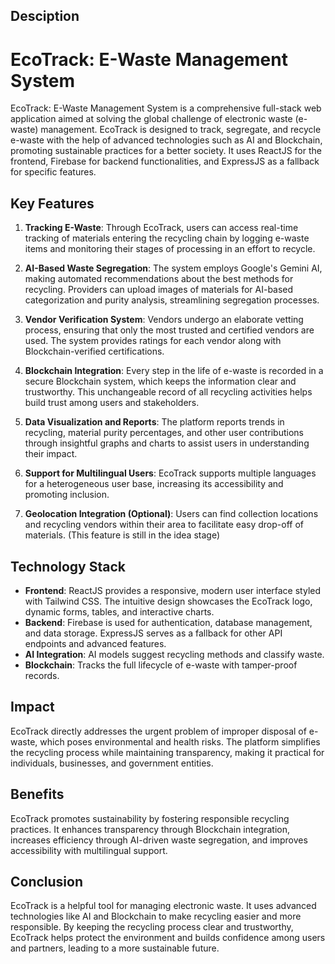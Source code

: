 ## Desciption

# EcoTrack: E-Waste Management System

EcoTrack: E-Waste Management System is a comprehensive full-stack web application aimed at solving the global challenge of electronic waste (e-waste) management. EcoTrack is designed to track, segregate, and recycle e-waste with the help of advanced technologies such as AI and Blockchain, promoting sustainable practices for a better society. It uses ReactJS for the frontend, Firebase for backend functionalities, and ExpressJS as a fallback for specific features.

## Key Features

1. **Tracking E-Waste**: Through EcoTrack, users can access real-time tracking of materials entering the recycling chain by logging e-waste items and monitoring their stages of processing in an effort to recycle.
   
2. **AI-Based Waste Segregation**: The system employs Google's Gemini AI, making automated recommendations about the best methods for recycling. Providers can upload images of materials for AI-based categorization and purity analysis, streamlining segregation processes.
   
3. **Vendor Verification System**: Vendors undergo an elaborate vetting process, ensuring that only the most trusted and certified vendors are used. The system provides ratings for each vendor along with Blockchain-verified certifications.
   
4. **Blockchain Integration**: Every step in the life of e-waste is recorded in a secure Blockchain system, which keeps the information clear and trustworthy. This unchangeable record of all recycling activities helps build trust among users and stakeholders.
   
5. **Data Visualization and Reports**: The platform reports trends in recycling, material purity percentages, and other user contributions through insightful graphs and charts to assist users in understanding their impact.
   
6. **Support for Multilingual Users**: EcoTrack supports multiple languages for a heterogeneous user base, increasing its accessibility and promoting inclusion.
   
7. **Geolocation Integration (Optional)**: Users can find collection locations and recycling vendors within their area to facilitate easy drop-off of materials. (This feature is still in the idea stage)

## Technology Stack

- **Frontend**: ReactJS provides a responsive, modern user interface styled with Tailwind CSS. The intuitive design showcases the EcoTrack logo, dynamic forms, tables, and interactive charts.
- **Backend**: Firebase is used for authentication, database management, and data storage. ExpressJS serves as a fallback for other API endpoints and advanced features.
- **AI Integration**: AI models suggest recycling methods and classify waste.
- **Blockchain**: Tracks the full lifecycle of e-waste with tamper-proof records.

## Impact

EcoTrack directly addresses the urgent problem of improper disposal of e-waste, which poses environmental and health risks. The platform simplifies the recycling process while maintaining transparency, making it practical for individuals, businesses, and government entities.

## Benefits

EcoTrack promotes sustainability by fostering responsible recycling practices. It enhances transparency through Blockchain integration, increases efficiency through AI-driven waste segregation, and improves accessibility with multilingual support.

## Conclusion

EcoTrack is a helpful tool for managing electronic waste. It uses advanced technologies like AI and Blockchain to make recycling easier and more responsible. By keeping the recycling process clear and trustworthy, EcoTrack helps protect the environment and builds confidence among users and partners, leading to a more sustainable future.
